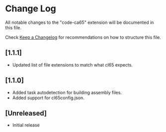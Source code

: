 # Change Log

All notable changes to the "code-ca65" extension will be documented in this file.

Check [Keep a Changelog](http://keepachangelog.com/) for recommendations on how to structure this file.

## [1.1.1]

- Updated list of file extensions to match what cl65 expects.

## [1.1.0]

- Added task autodetection for building assembly files.
- Added support for cl65config.json.

## [Unreleased]

- Initial release